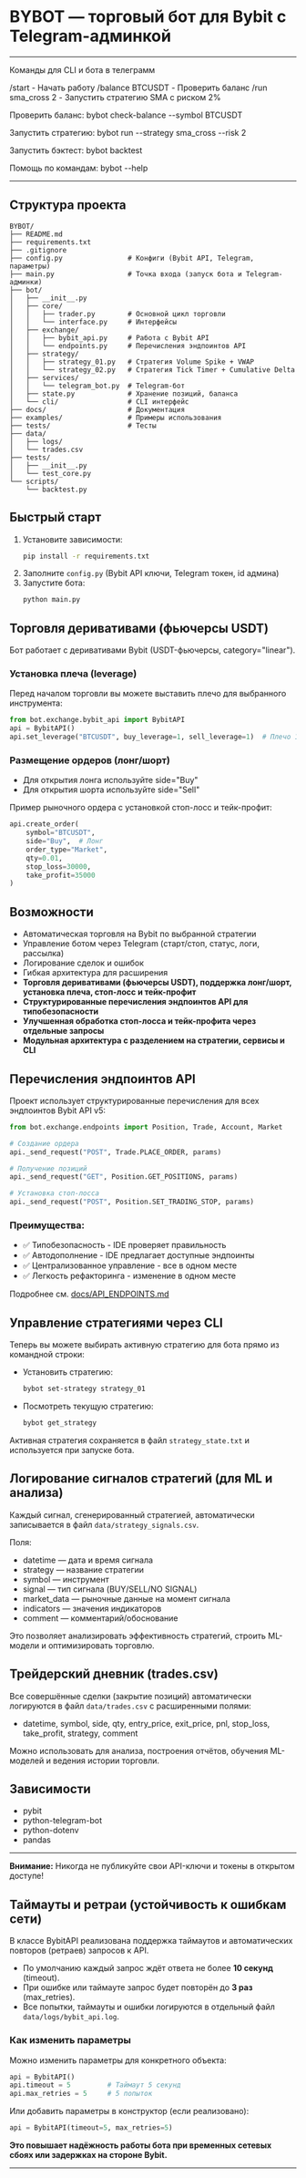 # BYBOT — торговый бот для Bybit с Telegram-админкой


________________________________

Команды для CLI и бота в телеграмм

/start - Начать работу
/balance BTCUSDT - Проверить баланс
/run sma_cross 2 - Запустить стратегию SMA с риском 2%

Проверить баланс:
bybot check-balance --symbol BTCUSDT 

Запустить стратегию:
bybot run --strategy sma_cross --risk 2

Запустить бэктест:
bybot backtest

Помощь по командам:
bybot --help

________________________________

## Структура проекта

```
BYBOT/
├── README.md
├── requirements.txt
├── .gitignore
├── config.py                # Конфиги (Bybit API, Telegram, параметры)
├── main.py                  # Точка входа (запуск бота и Telegram-админки)
├── bot/
│   ├── __init__.py
│   ├── core/
│   │   ├── trader.py        # Основной цикл торговли
│   │   └── interface.py     # Интерфейсы
│   ├── exchange/
│   │   ├── bybit_api.py     # Работа с Bybit API
│   │   └── endpoints.py     # Перечисления эндпоинтов API
│   ├── strategy/
│   │   ├── strategy_01.py   # Стратегия Volume Spike + VWAP
│   │   └── strategy_02.py   # Стратегия Tick Timer + Cumulative Delta
│   ├── services/
│   │   └── telegram_bot.py  # Telegram-бот
│   ├── state.py             # Хранение позиций, баланса
│   └── cli/                 # CLI интерфейс
├── docs/                    # Документация
├── examples/                # Примеры использования
├── tests/                   # Тесты
├── data/
│   ├── logs/
│   └── trades.csv
├── tests/
│   ├── __init__.py
│   └── test_core.py
└── scripts/
    └── backtest.py
```

## Быстрый старт

1. Установите зависимости:
   ```bash
   pip install -r requirements.txt
   ```
2. Заполните `config.py` (Bybit API ключи, Telegram токен, id админа)
3. Запустите бота:
   ```bash
   python main.py
   ```

## Торговля деривативами (фьючерсы USDT)

Бот работает с деривативами Bybit (USDT-фьючерсы, category="linear").

### Установка плеча (leverage)
Перед началом торговли вы можете выставить плечо для выбранного инструмента:

```python
from bot.exchange.bybit_api import BybitAPI
api = BybitAPI()
api.set_leverage("BTCUSDT", buy_leverage=1, sell_leverage=1)  # Плечо 1x для лонга и шорта
```

### Размещение ордеров (лонг/шорт)
- Для открытия лонга используйте side="Buy"
- Для открытия шорта используйте side="Sell"

Пример рыночного ордера с установкой стоп-лосс и тейк-профит:
```python
api.create_order(
    symbol="BTCUSDT",
    side="Buy",  # Лонг
    order_type="Market",
    qty=0.01,
    stop_loss=30000,
    take_profit=35000
)
   ```

## Возможности
- Автоматическая торговля на Bybit по выбранной стратегии
- Управление ботом через Telegram (старт/стоп, статус, логи, рассылка)
- Логирование сделок и ошибок
- Гибкая архитектура для расширения
- **Торговля деривативами (фьючерсы USDT), поддержка лонг/шорт, установка плеча, стоп-лосс и тейк-профит**
- **Структурированные перечисления эндпоинтов API для типобезопасности**
- **Улучшенная обработка стоп-лосса и тейк-профита через отдельные запросы**
- **Модульная архитектура с разделением на стратегии, сервисы и CLI**

## Перечисления эндпоинтов API

Проект использует структурированные перечисления для всех эндпоинтов Bybit API v5:

```python
from bot.exchange.endpoints import Position, Trade, Account, Market

# Создание ордера
api._send_request("POST", Trade.PLACE_ORDER, params)

# Получение позиций
api._send_request("GET", Position.GET_POSITIONS, params)

# Установка стоп-лосса
api._send_request("POST", Position.SET_TRADING_STOP, params)
```

### Преимущества:
- ✅ Типобезопасность - IDE проверяет правильность
- ✅ Автодополнение - IDE предлагает доступные эндпоинты  
- ✅ Централизованное управление - все в одном месте
- ✅ Легкость рефакторинга - изменение в одном месте

Подробнее см. [docs/API_ENDPOINTS.md](docs/API_ENDPOINTS.md)

## Управление стратегиями через CLI

Теперь вы можете выбирать активную стратегию для бота прямо из командной строки:

- Установить стратегию:
  ```bash
  bybot set-strategy strategy_01
  ```
- Посмотреть текущую стратегию:
  ```bash
  bybot get_strategy
  ```

Активная стратегия сохраняется в файл `strategy_state.txt` и используется при запуске бота.

## Логирование сигналов стратегий (для ML и анализа)

Каждый сигнал, сгенерированный стратегией, автоматически записывается в файл `data/strategy_signals.csv`.

Поля:
- datetime — дата и время сигнала
- strategy — название стратегии
- symbol — инструмент
- signal — тип сигнала (BUY/SELL/NO SIGNAL)
- market_data — рыночные данные на момент сигнала
- indicators — значения индикаторов
- comment — комментарий/обоснование

Это позволяет анализировать эффективность стратегий, строить ML-модели и оптимизировать торговлю.

## Трейдерский дневник (trades.csv)

Все совершённые сделки (закрытие позиций) автоматически логируются в файл `data/trades.csv` с расширенными полями:
- datetime, symbol, side, qty, entry_price, exit_price, pnl, stop_loss, take_profit, strategy, comment

Можно использовать для анализа, построения отчётов, обучения ML-моделей и ведения истории торговли.

## Зависимости
- pybit
- python-telegram-bot
- python-dotenv
- pandas

---

**Внимание:** Никогда не публикуйте свои API-ключи и токены в открытом доступе! 

## Таймауты и ретраи (устойчивость к ошибкам сети)

В классе BybitAPI реализована поддержка таймаутов и автоматических повторов (ретраев) запросов к API.

- По умолчанию каждый запрос ждёт ответа не более **10 секунд** (timeout).
- При ошибке или таймауте запрос будет повторён до **3 раз** (max_retries).
- Все попытки, таймауты и ошибки логируются в отдельный файл `data/logs/bybit_api.log`.

### Как изменить параметры

Можно изменить параметры для конкретного объекта:
```python
api = BybitAPI()
api.timeout = 5         # Таймаут 5 секунд
api.max_retries = 5     # 5 попыток
```

Или добавить параметры в конструктор (если реализовано):
```python
api = BybitAPI(timeout=5, max_retries=5)
```

**Это повышает надёжность работы бота при временных сетевых сбоях или задержках на стороне Bybit.**

--- 
